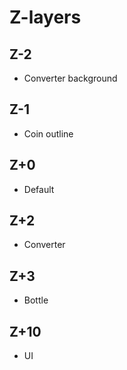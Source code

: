 # Z-layers

## Z-2
- Converter background

## Z-1
- Coin outline

## Z+0
- Default

## Z+2
- Converter

## Z+3
- Bottle

## Z+10
- UI

